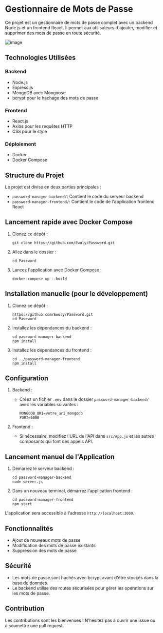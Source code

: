 # Gestionnaire de Mots de Passe

Ce projet est un gestionnaire de mots de passe complet avec un backend Node.js et un frontend React. Il permet aux utilisateurs d'ajouter, modifier et supprimer des mots de passe en toute sécurité.

![image](https://github.com/user-attachments/assets/05f32756-f165-42fe-9479-de06a010d426)


## Technologies Utilisées

### Backend
- Node.js
- Express.js
- MongoDB avec Mongoose
- bcrypt pour le hachage des mots de passe

### Frontend
- React.js
- Axios pour les requêtes HTTP
- CSS pour le style

### Déploiement
- Docker
- Docker Compose

## Structure du Projet

Le projet est divisé en deux parties principales :

- `password-manager-backend/`: Contient le code du serveur backend
- `password-manager-frontend/`: Contient le code de l'application frontend React

## Lancement rapide avec Docker Compose

1. Clonez ce dépôt :
   ```
   git clone https://github.com/Ewuly/Password.git
   ```
   
2. Allez dans le dossier :
   ```
   cd Password
   ```
   
3. Lancez l'application avec Docker Compose :
   ```
   docker-compose up --build
   ```

## Installation manuelle (pour le développement)

1. Clonez ce dépôt :
   ```
   https://github.com/Ewuly/Password.git
   cd Password
   ```

2. Installez les dépendances du backend :
   ```
   cd password-manager-backend
   npm install
   ```

3. Installez les dépendances du frontend :
   ```
   cd ../password-manager-frontend
   npm install
   ```

## Configuration

1. Backend :
   - Créez un fichier `.env` dans le dossier `password-manager-backend/` avec les variables suivantes :
     ```
     MONGODB_URI=votre_uri_mongodb
     PORT=5000
     ```

2. Frontend :
   - Si nécessaire, modifiez l'URL de l'API dans `src/App.js` et les autres composants qui font des appels API.

## Lancement manuel de l'Application

1. Démarrez le serveur backend :
   ```
   cd password-manager-backend
   node server.js
   ```

2. Dans un nouveau terminal, démarrez l'application frontend :
   ```
   cd password-manager-frontend
   npm start
   ```

L'application sera accessible à l'adresse `http://localhost:3000`.

## Fonctionnalités

- Ajout de nouveaux mots de passe
- Modification des mots de passe existants
- Suppression des mots de passe

## Sécurité

- Les mots de passe sont hachés avec bcrypt avant d'être stockés dans la base de données.
- Le backend utilise des routes sécurisées pour gérer les opérations sur les mots de passe.

## Contribution

Les contributions sont les bienvenues ! N'hésitez pas à ouvrir une issue ou à soumettre une pull request.
